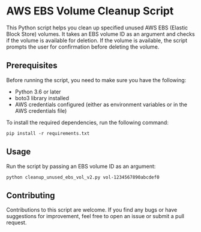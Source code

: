 # AWS EBS Volume Cleanup Script

This Python script helps you clean up specified unused AWS EBS (Elastic Block Store) volumes. It takes an EBS volume ID as an argument and checks if the volume is available for deletion. If the volume is available, the script prompts the user for confirmation before deleting the volume.

## Prerequisites

Before running the script, you need to make sure you have the following:

* Python 3.6 or later
* boto3 library installed
* AWS credentials configured (either as environment variables or in the AWS credentials file)

To install the required dependencies, run the following command:

```
pip install -r requirements.txt

```

## Usage

Run the script by passing an EBS volume ID as an argument:

```
python cleanup_unused_ebs_vol_v2.py vol-1234567890abcdef0
```

## Contributing

Contributions to this script are welcome. If you find any bugs or have suggestions for improvement, feel free to open an issue or submit a pull request.
